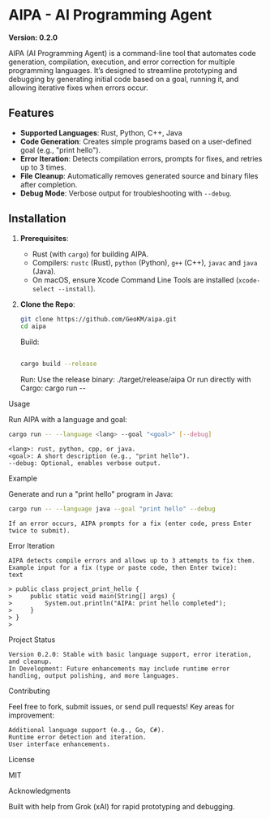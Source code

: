 # AIPA - AI Programming Agent

**Version: 0.2.0**

AIPA (AI Programming Agent) is a command-line tool that automates code generation, compilation, execution, and error correction for multiple programming languages. It’s designed to streamline prototyping and debugging by generating initial code based on a goal, running it, and allowing iterative fixes when errors occur.

## Features
- **Supported Languages**: Rust, Python, C++, Java
- **Code Generation**: Creates simple programs based on a user-defined goal (e.g., "print hello").
- **Error Iteration**: Detects compilation errors, prompts for fixes, and retries up to 3 times.
- **File Cleanup**: Automatically removes generated source and binary files after completion.
- **Debug Mode**: Verbose output for troubleshooting with `--debug`.

## Installation
1. **Prerequisites**:
   - Rust (with `cargo`) for building AIPA.
   - Compilers: `rustc` (Rust), `python` (Python), `g++` (C++), `javac` and `java` (Java).
   - On macOS, ensure Xcode Command Line Tools are installed (`xcode-select --install`).

2. **Clone the Repo**:
   ```bash
   git clone https://github.com/GeoKM/aipa.git
   cd aipa
   ```
    Build:
    ```bash

    cargo build --release
    ```
    Run:
        Use the release binary: ./target/release/aipa
        Or run directly with Cargo: cargo run --

Usage

Run AIPA with a language and goal:
```bash
cargo run -- --language <lang> --goal "<goal>" [--debug]
```
    <lang>: rust, python, cpp, or java.
    <goal>: A short description (e.g., "print hello").
    --debug: Optional, enables verbose output.

Example

Generate and run a "print hello" program in Java:
```bash
cargo run -- --language java --goal "print hello" --debug
```
    If an error occurs, AIPA prompts for a fix (enter code, press Enter twice to submit).

Error Iteration

    AIPA detects compile errors and allows up to 3 attempts to fix them.
    Example input for a fix (type or paste code, then Enter twice):
    text

    > public class project_print_hello {
    >     public static void main(String[] args) {
    >         System.out.println("AIPA: print hello completed");
    >     }
    > }
    >

Project Status

    Version 0.2.0: Stable with basic language support, error iteration, and cleanup.
    In Development: Future enhancements may include runtime error handling, output polishing, and more languages.

Contributing

Feel free to fork, submit issues, or send pull requests! Key areas for improvement:

    Additional language support (e.g., Go, C#).
    Runtime error detection and iteration.
    User interface enhancements.

License

MIT

Acknowledgments

Built with help from Grok (xAI) for rapid prototyping and debugging.
